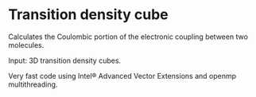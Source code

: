 # Transition density cube #

Calculates the Coulombic portion of the electronic coupling between two molecules.  

Input: 3D transition density cubes.

Very fast code using Intel® Advanced Vector Extensions and openmp multithreading.